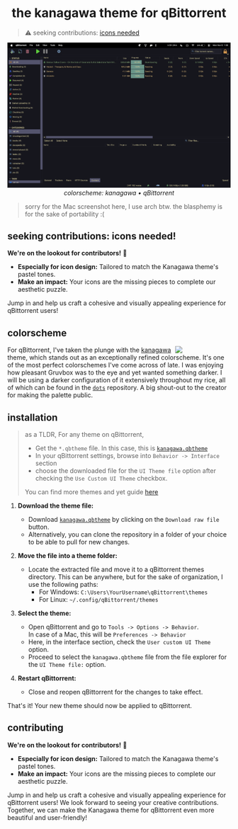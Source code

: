 <h1 align="center">
  the kanagawa theme for qBittorrent
</h1>

> ⚠️ seeking contributions: [icons needed](#contributing)

<p align="center">
  <img src="res/version1.x_1.png">
  <br>
  <i>colorscheme: kanagawa • qBittorrent</i>
</p>

> sorry for the Mac screenshot here, I use arch btw. the blasphemy is for the sake of portability :( 


## seeking contributions: icons needed!

**We're on the lookout for contributors!** 🚀

- **Especially for icon design:** Tailored to match the Kanagawa theme's pastel tones.
- **Make an impact:** Your icons are the missing pieces to complete our aesthetic puzzle.

Jump in and help us craft a cohesive and visually appealing experience for qBittorrent users!



## colorscheme

<div>
  <img src="https://github.com/rebelot/kanagawa.nvim/blob/master/kanagawa@2x.png" align="right" width="125px">
  <p>
    For qBittorrent, I've taken the plunge with the <a href="https://github.com/rebelot/kanagawa.nvim">kanagawa</a> theme, which stands out as an exceptionally refined colorscheme. 
    It's one of the most perfect colorschemes I've come across of late. I was enjoying how pleasant Gruvbox was to the eye and yet wanted something darker. 
    I will be using a darker configuration of it extensively throughout my rice, all of which can be 
    found in the <a href="https://github.com/esskayesss/dots"> <code>dots</code></a> repository. A big shout-out to the creator for making the palette public.
  </p>
</div>


## installation

> as a TLDR,
> For any theme on qBittorrent,
> - Get the `*.qbtheme` file. In this case, this is [`kanagawa.qbtheme`](https://github.com/esskayesss/kanagawa-qbtheme/blob/main/kanagawa.qbtheme)
> - In your qBittorrent settings, browse into `Behavior -> Interface` section
> - choose the downloaded file for the `UI Theme file` option after checking the `Use Custom UI Theme` checkbox.
> 
> You can find more themes and yet guide [here](https://github.com/jagannatharjun/qbt-theme)

1. **Download the theme file:**
   - Download [`kanagawa.qbtheme`](https://github.com/esskayesss/kanagawa-qbtheme/blob/main/kanagawa.qbtheme) by clicking on the `Download raw file` button.
   - Alternatively, you can clone the repository in a folder of your choice to be able to pull for new changes.
2. **Move the file into a theme folder:**
   - Locate the extracted file and move it to a qBittorrent themes directory. This can be anywhere, but for the sake of organization, I use the following paths:
     - For Windows: `C:\Users\YourUsername\qBittorrent\themes`
     - For Linux: `~/.config/qBittorrent/themes`

3. **Select the theme:**
   - Open qBittorrent and go to `Tools -> Options -> Behavior`. <br>
      In case of a Mac, this will be `Preferences -> Behavior`
   - Here, in the interface section, check the `User custom UI Theme` option.
   - Proceed to select the `kanagawa.qbtheme` file from the file explorer for the `UI Theme file:` option.

4. **Restart qBittorrent:**
   - Close and reopen qBittorrent for the changes to take effect.

That's it! Your new theme should now be applied to qBittorrent.


## contributing

**We're on the lookout for contributors!** 🚀

- **Especially for icon design:** Tailored to match the Kanagawa theme's pastel tones.
- **Make an impact:** Your icons are the missing pieces to complete our aesthetic puzzle.

Jump in and help us craft a cohesive and visually appealing experience for qBittorrent users!
We look forward to seeing your creative contributions. Together, we can make the Kanagawa theme for qBittorrent even more beautiful and user-friendly!
